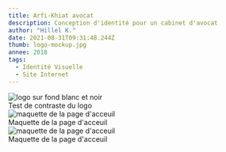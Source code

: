 ```yaml
---
title: Arfi-Khiat avocat
description: Conception d'identité pour un cabinet d'avocat
author: "Hillel K."
date: 2021-08-31T09:31:48.244Z
thumb: logo-mockup.jpg 
annee: 2018
tags:
  - Identité Visuelle
  - Site Internet
---
```



<img class="rounded imgProjet"  src="/projets/img/avocat/logoContraste.jpg" alt="logo sur fond blanc et noir"/>
 <figcaption> Test de contraste du logo</figcaption> 

 <img class="rounded imgProjet"  src="/projets/img/avocat/maquetteHome.jpg" alt="maquette de la page d'acceuil"/>
 <figcaption> Maquette de la page d'acceuil </figcaption> 

<img class="rounded imgProjet" src="/projets/img/avocat/maquetteHome.jpg" alt="maquette de la page d'acceuil"/>
 <figcaption> Maquette de la page d'acceuil </figcaption> 
